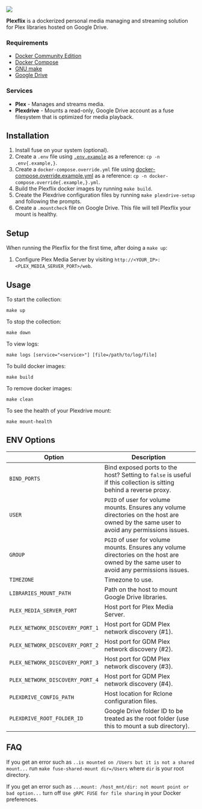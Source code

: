 <img src="logo/logo.png" />

**Plexflix** is a dockerized personal media managing and streaming solution for Plex libraries hosted on Google Drive.

### Requirements

- [Docker Community Edition](https://www.docker.com/community-edition)
- [Docker Compose](https://docs.docker.com/compose/)
- [GNU make](https://www.gnu.org/software/make/)
- [Google Drive](https://drive.google.com/)

### Services

- **Plex** - Manages and streams media.
- **Plexdrive** - Mounts a read-only, Google Drive account as a fuse filesystem that is optimized for media playback.

## Installation

1. Install fuse on your system (optional).
2. Create a `.env` file using [`.env.example`](.env.example) as a reference: `cp -n .env{.example,}`.
3. Create a `docker-compose.override.yml` file using [docker-compose.override.example.yml](docker-compose.override.example.yml) as a reference: `cp -n docker-compose.override{.example,}.yml`.
4. Build the Plexflix docker images by running `make build`.
5. Create the Plexdrive configuration files by running `make plexdrive-setup` and following the prompts.
6. Create a `.mountcheck` file on Google Drive. This file will tell Plexflix your mount is healthy.

## Setup

When running the Plexflix for the first time, after doing a `make up`:

1. Configure Plex Media Server by visiting `http://<YOUR_IP>:<PLEX_MEDIA_SERVER_PORT>/web`.

## Usage

To start the collection:

```
make up
```

To stop the collection:

```
make down
```

To view logs:

```
make logs [service="<service>"] [file=/path/to/log/file]
```

To build docker images:

```
make build
```

To remove docker images:

```
make clean
```

To see the health of your Plexdrive mount:

```
make mount-health
```

## ENV Options

| Option                          | Description                                                                                                                              |
| ------------------------------- | ---------------------------------------------------------------------------------------------------------------------------------------- |
| `BIND_PORTS`                    | Bind exposed ports to the host? Setting to `false` is useful if this collection is sitting behind a reverse proxy.                       |
| `USER`                          | `PUID` of user for volume mounts. Ensures any volume directories on the host are owned by the same user to avoid any permissions issues. |
| `GROUP`                         | `PGID` of user for volume mounts. Ensures any volume directories on the host are owned by the same user to avoid any permissions issues. |
| `TIMEZONE`                      | Timezone to use.                                                                                                                         |
| `LIBRARIES_MOUNT_PATH`          | Path on the host to mount Google Drive libraries.                                                                                        |
| `PLEX_MEDIA_SERVER_PORT`        | Host port for Plex Media Server.                                                                                                         |
| `PLEX_NETWORK_DISCOVERY_PORT_1` | Host port for GDM Plex network discovery (#1).                                                                                           |
| `PLEX_NETWORK_DISCOVERY_PORT_2` | Host port for GDM Plex network discovery (#2).                                                                                           |
| `PLEX_NETWORK_DISCOVERY_PORT_3` | Host port for GDM Plex network discovery (#3).                                                                                           |
| `PLEX_NETWORK_DISCOVERY_PORT_4` | Host port for GDM Plex network discovery (#4).                                                                                           |
| `PLEXDRIVE_CONFIG_PATH`         | Host location for Rclone configuration files.                                                                                            |
| `PLEXDRIVE_ROOT_FOLDER_ID`      | Google Drive folder ID to be treated as the root folder (use this to mount a sub directory).                                             |

## FAQ

If you get an error such as `..is mounted on /Users but it is not a shared mount...` run `make fuse-shared-mount dir=/Users` where `dir` is your root directory.

If you get an error such as `...mount: /host_mnt/dir: not mount point or bad option...` turn off `Use gRPC FUSE for file sharing` in your Docker preferences.
